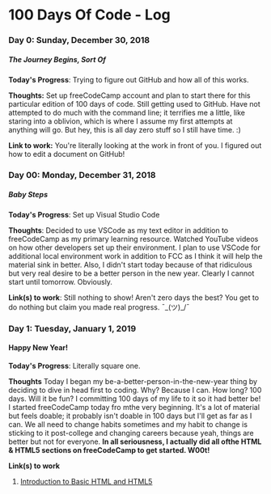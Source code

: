 # 100 Days Of Code - Log

### Day 0: Sunday, December 30, 2018
##### The Journey Begins, Sort Of

**Today's Progress**: Trying to figure out GitHub and how all of this works.

**Thoughts:** Set up freeCodeCamp account and plan to start there for this particular edition of 100 days of code. Still getting used to GitHub. Have not attempted to do much with the command line; it terrifies me a little, like staring into a oblivion, which is where I assume my first attempts at anything will go. But hey, this is all day zero stuff so I still have time. :)

**Link to work:** You're literally looking at the work in front of you.  I figured out how to edit a document on GitHub!

### Day 00: Monday, December 31, 2018
##### Baby Steps

**Today's Progress**: Set up Visual Studio Code

**Thoughts**: Decided to use VSCode as my text editor in addition to freeCodeCamp as my primary learning resource. Watched YouTube videos on how other developers set up their environment.  I plan to use VSCode for additional local environment work in addition to FCC as I think it will help the material sink in better. Also, I didn't start today because of that ridiculous but very real desire to be a better person in the new year. Clearly I cannot start until tomorrow. Obviously.

**Link(s) to work**: Still nothing to show! Aren't zero days the best? You get to do nothing but claim you made real progress. ¯\_(ツ)_/¯


### Day 1: Tuesday, January 1, 2019
#### Happy New Year!

**Today's Progress**: Literally square one.  

**Thoughts** Today I began my be-a-better-person-in-the-new-year thing by deciding to dive in head first to coding.  Why?  Because I can. How long? 100 days.  Will it be fun? I committing 100 days of my life to it so it had better be!  I started freeCodeCamp today fro mthe very beginning.  It's a lot of material but feels doable; it probably isn't doable in 100 days but I'll get as far as I can.  We all need to change habits sometimes and my habit to change is sticking to it post-college and changing careers because yeah, things are better but not for everyone.  **In all seriousness, I actually did all ofthe HTML & HTML5 sections on freeCodeCamp to get started. W00t!**

**Link(s) to work**
1. [Introduction to Basic HTML and HTML5](https://www.freecodecamp.org/itsajmp)


<!--- //Commented Out Section for Markdown Reference//
### Day 1: Tuesday, January 1, 2019
#### Happy New Year!
<!---
**Today's Progress**: Literally square one.  
<!---
**Thoughts** Today I began my be-a-better-person-in-the-new-year thing by deciding to dive in head first to coding.  Why?  Because I can. How long? 100 days.  Will it be fun? I committing 100 days of my life to it so it had better be!  I started freeCodeCamp today fro mthe very beginning.  It's a lot of material but feels doable; it probably isn't doable in 100 days but I'll get as far as I can.  We all need to change habits sometimes and my habit to change is sticking to it post-college and changing careers because yeah, things are better but not for everyone.
<!---
**Link(s) to work**
1. [Find the Longest Word in a String](https://www.freecodecamp.com/challenges/find-the-longest-word-in-a-string)
2. [Title Case a Sentence](https://www.freecodecamp.com/challenges/title-case-a-sentence)
--->

